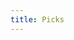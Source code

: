 ```yaml
---
title: Picks
---
```


<link href="/rmarkdown-libs/tabwid/tabwid.css" rel="stylesheet" />

<style type="text/css">
h1 {
  text-align: center;
}
</style>
<template id="b17711b7-3258-4780-bcc5-8cc547e7764a"><style>
.tabwid table{
  border-spacing:0px !important;
  border-collapse:collapse;
  line-height:1;
  margin-left:auto;
  margin-right:auto;
  border-width: 0;
  display: table;
  margin-top: 1.275em;
  margin-bottom: 1.275em;
  border-color: transparent;
}
.tabwid_left table{
  margin-left:0;
}
.tabwid_right table{
  margin-right:0;
}
.tabwid td {
    padding: 0;
}
.tabwid a {
  text-decoration: none;
}
.tabwid thead {
    background-color: transparent;
}
.tabwid tfoot {
    background-color: transparent;
}
.tabwid table tr {
background-color: transparent;
}
</style><div class="tabwid"><style>.cl-d4dd4ddc{}.cl-d4d2c65a{font-family:'Helvetica';font-size:11pt;font-weight:normal;font-style:normal;text-decoration:none;color:rgba(255, 255, 255, 1.00);background-color:transparent;}.cl-d4d2c66e{font-family:'Helvetica';font-size:11pt;font-weight:normal;font-style:normal;text-decoration:none;color:rgba(0, 0, 0, 1.00);background-color:transparent;}.cl-d4d2e0ea{margin:0;text-align:left;border-bottom: 0 solid rgba(0, 0, 0, 1.00);border-top: 0 solid rgba(0, 0, 0, 1.00);border-left: 0 solid rgba(0, 0, 0, 1.00);border-right: 0 solid rgba(0, 0, 0, 1.00);padding-bottom:5pt;padding-top:5pt;padding-left:5pt;padding-right:5pt;line-height: 1;background-color:transparent;}.cl-d4d34652{width:88.4pt;background-color:transparent;vertical-align: middle;border-bottom: 0 solid rgba(0, 0, 0, 1.00);border-top: 0 solid rgba(0, 0, 0, 1.00);border-left: 0 solid rgba(0, 0, 0, 1.00);border-right: 0 solid rgba(0, 0, 0, 1.00);margin-bottom:0;margin-top:0;margin-left:0;margin-right:0;}.cl-d4d3465c{width:93.3pt;background-color:transparent;vertical-align: middle;border-bottom: 0 solid rgba(0, 0, 0, 1.00);border-top: 0 solid rgba(0, 0, 0, 1.00);border-left: 0 solid rgba(0, 0, 0, 1.00);border-right: 0 solid rgba(0, 0, 0, 1.00);margin-bottom:0;margin-top:0;margin-left:0;margin-right:0;}.cl-d4d3465d{width:81pt;background-color:transparent;vertical-align: middle;border-bottom: 0 solid rgba(0, 0, 0, 1.00);border-top: 0 solid rgba(0, 0, 0, 1.00);border-left: 0 solid rgba(0, 0, 0, 1.00);border-right: 0 solid rgba(0, 0, 0, 1.00);margin-bottom:0;margin-top:0;margin-left:0;margin-right:0;}.cl-d4d3465e{width:70.1pt;background-color:transparent;vertical-align: middle;border-bottom: 0 solid rgba(0, 0, 0, 1.00);border-top: 0 solid rgba(0, 0, 0, 1.00);border-left: 0 solid rgba(0, 0, 0, 1.00);border-right: 0 solid rgba(0, 0, 0, 1.00);margin-bottom:0;margin-top:0;margin-left:0;margin-right:0;}.cl-d4d34666{width:93.3pt;background-color:transparent;vertical-align: middle;border-bottom: 0 solid rgba(0, 0, 0, 1.00);border-top: 0 solid rgba(0, 0, 0, 1.00);border-left: 0 solid rgba(0, 0, 0, 1.00);border-right: 0 solid rgba(0, 0, 0, 1.00);margin-bottom:0;margin-top:0;margin-left:0;margin-right:0;}.cl-d4d34667{width:88.4pt;background-color:transparent;vertical-align: middle;border-bottom: 0 solid rgba(0, 0, 0, 1.00);border-top: 0 solid rgba(0, 0, 0, 1.00);border-left: 0 solid rgba(0, 0, 0, 1.00);border-right: 0 solid rgba(0, 0, 0, 1.00);margin-bottom:0;margin-top:0;margin-left:0;margin-right:0;}.cl-d4d34668{width:81pt;background-color:transparent;vertical-align: middle;border-bottom: 0 solid rgba(0, 0, 0, 1.00);border-top: 0 solid rgba(0, 0, 0, 1.00);border-left: 0 solid rgba(0, 0, 0, 1.00);border-right: 0 solid rgba(0, 0, 0, 1.00);margin-bottom:0;margin-top:0;margin-left:0;margin-right:0;}.cl-d4d34670{width:70.1pt;background-color:transparent;vertical-align: middle;border-bottom: 0 solid rgba(0, 0, 0, 1.00);border-top: 0 solid rgba(0, 0, 0, 1.00);border-left: 0 solid rgba(0, 0, 0, 1.00);border-right: 0 solid rgba(0, 0, 0, 1.00);margin-bottom:0;margin-top:0;margin-left:0;margin-right:0;}.cl-d4d34671{width:88.4pt;background-color:transparent;vertical-align: middle;border-bottom: 0 solid rgba(0, 0, 0, 1.00);border-top: 0 solid rgba(0, 0, 0, 1.00);border-left: 0 solid rgba(0, 0, 0, 1.00);border-right: 0 solid rgba(0, 0, 0, 1.00);margin-bottom:0;margin-top:0;margin-left:0;margin-right:0;}.cl-d4d34672{width:70.1pt;background-color:transparent;vertical-align: middle;border-bottom: 0 solid rgba(0, 0, 0, 1.00);border-top: 0 solid rgba(0, 0, 0, 1.00);border-left: 0 solid rgba(0, 0, 0, 1.00);border-right: 0 solid rgba(0, 0, 0, 1.00);margin-bottom:0;margin-top:0;margin-left:0;margin-right:0;}.cl-d4d34673{width:93.3pt;background-color:transparent;vertical-align: middle;border-bottom: 0 solid rgba(0, 0, 0, 1.00);border-top: 0 solid rgba(0, 0, 0, 1.00);border-left: 0 solid rgba(0, 0, 0, 1.00);border-right: 0 solid rgba(0, 0, 0, 1.00);margin-bottom:0;margin-top:0;margin-left:0;margin-right:0;}.cl-d4d3467a{width:81pt;background-color:transparent;vertical-align: middle;border-bottom: 0 solid rgba(0, 0, 0, 1.00);border-top: 0 solid rgba(0, 0, 0, 1.00);border-left: 0 solid rgba(0, 0, 0, 1.00);border-right: 0 solid rgba(0, 0, 0, 1.00);margin-bottom:0;margin-top:0;margin-left:0;margin-right:0;}.cl-d4d3467b{width:81pt;background-color:transparent;vertical-align: middle;border-bottom: 0 solid rgba(0, 0, 0, 1.00);border-top: 0 solid rgba(0, 0, 0, 1.00);border-left: 0 solid rgba(0, 0, 0, 1.00);border-right: 0 solid rgba(0, 0, 0, 1.00);margin-bottom:0;margin-top:0;margin-left:0;margin-right:0;}.cl-d4d3467c{width:93.3pt;background-color:transparent;vertical-align: middle;border-bottom: 0 solid rgba(0, 0, 0, 1.00);border-top: 0 solid rgba(0, 0, 0, 1.00);border-left: 0 solid rgba(0, 0, 0, 1.00);border-right: 0 solid rgba(0, 0, 0, 1.00);margin-bottom:0;margin-top:0;margin-left:0;margin-right:0;}.cl-d4d34684{width:88.4pt;background-color:transparent;vertical-align: middle;border-bottom: 0 solid rgba(0, 0, 0, 1.00);border-top: 0 solid rgba(0, 0, 0, 1.00);border-left: 0 solid rgba(0, 0, 0, 1.00);border-right: 0 solid rgba(0, 0, 0, 1.00);margin-bottom:0;margin-top:0;margin-left:0;margin-right:0;}.cl-d4d34685{width:70.1pt;background-color:transparent;vertical-align: middle;border-bottom: 0 solid rgba(0, 0, 0, 1.00);border-top: 0 solid rgba(0, 0, 0, 1.00);border-left: 0 solid rgba(0, 0, 0, 1.00);border-right: 0 solid rgba(0, 0, 0, 1.00);margin-bottom:0;margin-top:0;margin-left:0;margin-right:0;}.cl-d4d34686{width:93.3pt;background-color:transparent;vertical-align: middle;border-bottom: 0 solid rgba(0, 0, 0, 1.00);border-top: 0 solid rgba(0, 0, 0, 1.00);border-left: 0 solid rgba(0, 0, 0, 1.00);border-right: 0 solid rgba(0, 0, 0, 1.00);margin-bottom:0;margin-top:0;margin-left:0;margin-right:0;}.cl-d4d3468e{width:88.4pt;background-color:transparent;vertical-align: middle;border-bottom: 0 solid rgba(0, 0, 0, 1.00);border-top: 0 solid rgba(0, 0, 0, 1.00);border-left: 0 solid rgba(0, 0, 0, 1.00);border-right: 0 solid rgba(0, 0, 0, 1.00);margin-bottom:0;margin-top:0;margin-left:0;margin-right:0;}.cl-d4d3468f{width:70.1pt;background-color:transparent;vertical-align: middle;border-bottom: 0 solid rgba(0, 0, 0, 1.00);border-top: 0 solid rgba(0, 0, 0, 1.00);border-left: 0 solid rgba(0, 0, 0, 1.00);border-right: 0 solid rgba(0, 0, 0, 1.00);margin-bottom:0;margin-top:0;margin-left:0;margin-right:0;}.cl-d4d346b6{width:81pt;background-color:transparent;vertical-align: middle;border-bottom: 0 solid rgba(0, 0, 0, 1.00);border-top: 0 solid rgba(0, 0, 0, 1.00);border-left: 0 solid rgba(0, 0, 0, 1.00);border-right: 0 solid rgba(0, 0, 0, 1.00);margin-bottom:0;margin-top:0;margin-left:0;margin-right:0;}.cl-d4d346c0{width:88.4pt;background-color:transparent;vertical-align: middle;border-bottom: 2pt solid rgba(102, 102, 102, 1.00);border-top: 0 solid rgba(0, 0, 0, 1.00);border-left: 0 solid rgba(0, 0, 0, 1.00);border-right: 0 solid rgba(0, 0, 0, 1.00);margin-bottom:0;margin-top:0;margin-left:0;margin-right:0;}.cl-d4d346c1{width:70.1pt;background-color:transparent;vertical-align: middle;border-bottom: 2pt solid rgba(102, 102, 102, 1.00);border-top: 0 solid rgba(0, 0, 0, 1.00);border-left: 0 solid rgba(0, 0, 0, 1.00);border-right: 0 solid rgba(0, 0, 0, 1.00);margin-bottom:0;margin-top:0;margin-left:0;margin-right:0;}.cl-d4d346c2{width:93.3pt;background-color:transparent;vertical-align: middle;border-bottom: 2pt solid rgba(102, 102, 102, 1.00);border-top: 0 solid rgba(0, 0, 0, 1.00);border-left: 0 solid rgba(0, 0, 0, 1.00);border-right: 0 solid rgba(0, 0, 0, 1.00);margin-bottom:0;margin-top:0;margin-left:0;margin-right:0;}.cl-d4d346ca{width:81pt;background-color:transparent;vertical-align: middle;border-bottom: 2pt solid rgba(102, 102, 102, 1.00);border-top: 0 solid rgba(0, 0, 0, 1.00);border-left: 0 solid rgba(0, 0, 0, 1.00);border-right: 0 solid rgba(0, 0, 0, 1.00);margin-bottom:0;margin-top:0;margin-left:0;margin-right:0;}.cl-d4d346cb{width:81pt;background-color:transparent;vertical-align: middle;border-bottom: 0 solid rgba(0, 0, 0, 1.00);border-top: 0 solid rgba(0, 0, 0, 1.00);border-left: 0 solid rgba(0, 0, 0, 1.00);border-right: 0 solid rgba(0, 0, 0, 1.00);margin-bottom:0;margin-top:0;margin-left:0;margin-right:0;}.cl-d4d346cc{width:88.4pt;background-color:transparent;vertical-align: middle;border-bottom: 0 solid rgba(0, 0, 0, 1.00);border-top: 0 solid rgba(0, 0, 0, 1.00);border-left: 0 solid rgba(0, 0, 0, 1.00);border-right: 0 solid rgba(0, 0, 0, 1.00);margin-bottom:0;margin-top:0;margin-left:0;margin-right:0;}.cl-d4d346d4{width:70.1pt;background-color:transparent;vertical-align: middle;border-bottom: 0 solid rgba(0, 0, 0, 1.00);border-top: 0 solid rgba(0, 0, 0, 1.00);border-left: 0 solid rgba(0, 0, 0, 1.00);border-right: 0 solid rgba(0, 0, 0, 1.00);margin-bottom:0;margin-top:0;margin-left:0;margin-right:0;}.cl-d4d346d5{width:93.3pt;background-color:transparent;vertical-align: middle;border-bottom: 0 solid rgba(0, 0, 0, 1.00);border-top: 0 solid rgba(0, 0, 0, 1.00);border-left: 0 solid rgba(0, 0, 0, 1.00);border-right: 0 solid rgba(0, 0, 0, 1.00);margin-bottom:0;margin-top:0;margin-left:0;margin-right:0;}.cl-d4d346d6{width:93.3pt;background-color:transparent;vertical-align: middle;border-bottom: 0 solid rgba(0, 0, 0, 1.00);border-top: 0 solid rgba(0, 0, 0, 1.00);border-left: 0 solid rgba(0, 0, 0, 1.00);border-right: 0 solid rgba(0, 0, 0, 1.00);margin-bottom:0;margin-top:0;margin-left:0;margin-right:0;}.cl-d4d346de{width:81pt;background-color:transparent;vertical-align: middle;border-bottom: 0 solid rgba(0, 0, 0, 1.00);border-top: 0 solid rgba(0, 0, 0, 1.00);border-left: 0 solid rgba(0, 0, 0, 1.00);border-right: 0 solid rgba(0, 0, 0, 1.00);margin-bottom:0;margin-top:0;margin-left:0;margin-right:0;}.cl-d4d346df{width:88.4pt;background-color:transparent;vertical-align: middle;border-bottom: 0 solid rgba(0, 0, 0, 1.00);border-top: 0 solid rgba(0, 0, 0, 1.00);border-left: 0 solid rgba(0, 0, 0, 1.00);border-right: 0 solid rgba(0, 0, 0, 1.00);margin-bottom:0;margin-top:0;margin-left:0;margin-right:0;}.cl-d4d346e0{width:70.1pt;background-color:transparent;vertical-align: middle;border-bottom: 0 solid rgba(0, 0, 0, 1.00);border-top: 0 solid rgba(0, 0, 0, 1.00);border-left: 0 solid rgba(0, 0, 0, 1.00);border-right: 0 solid rgba(0, 0, 0, 1.00);margin-bottom:0;margin-top:0;margin-left:0;margin-right:0;}.cl-d4d346e8{width:93.3pt;background-color:transparent;vertical-align: middle;border-bottom: 0 solid rgba(0, 0, 0, 1.00);border-top: 0 solid rgba(0, 0, 0, 1.00);border-left: 0 solid rgba(0, 0, 0, 1.00);border-right: 0 solid rgba(0, 0, 0, 1.00);margin-bottom:0;margin-top:0;margin-left:0;margin-right:0;}.cl-d4d346e9{width:88.4pt;background-color:transparent;vertical-align: middle;border-bottom: 0 solid rgba(0, 0, 0, 1.00);border-top: 0 solid rgba(0, 0, 0, 1.00);border-left: 0 solid rgba(0, 0, 0, 1.00);border-right: 0 solid rgba(0, 0, 0, 1.00);margin-bottom:0;margin-top:0;margin-left:0;margin-right:0;}.cl-d4d346ea{width:81pt;background-color:transparent;vertical-align: middle;border-bottom: 0 solid rgba(0, 0, 0, 1.00);border-top: 0 solid rgba(0, 0, 0, 1.00);border-left: 0 solid rgba(0, 0, 0, 1.00);border-right: 0 solid rgba(0, 0, 0, 1.00);margin-bottom:0;margin-top:0;margin-left:0;margin-right:0;}.cl-d4d346f2{width:70.1pt;background-color:transparent;vertical-align: middle;border-bottom: 0 solid rgba(0, 0, 0, 1.00);border-top: 0 solid rgba(0, 0, 0, 1.00);border-left: 0 solid rgba(0, 0, 0, 1.00);border-right: 0 solid rgba(0, 0, 0, 1.00);margin-bottom:0;margin-top:0;margin-left:0;margin-right:0;}.cl-d4d346f3{width:70.1pt;background-color:rgba(38, 89, 173, 1.00);vertical-align: middle;border-bottom: 2pt solid rgba(102, 102, 102, 1.00);border-top: 2pt solid rgba(102, 102, 102, 1.00);border-left: 0 solid rgba(0, 0, 0, 1.00);border-right: 0 solid rgba(0, 0, 0, 1.00);margin-bottom:0;margin-top:0;margin-left:0;margin-right:0;}.cl-d4d346f4{width:88.4pt;background-color:rgba(38, 89, 173, 1.00);vertical-align: middle;border-bottom: 2pt solid rgba(102, 102, 102, 1.00);border-top: 2pt solid rgba(102, 102, 102, 1.00);border-left: 0 solid rgba(0, 0, 0, 1.00);border-right: 0 solid rgba(0, 0, 0, 1.00);margin-bottom:0;margin-top:0;margin-left:0;margin-right:0;}.cl-d4d346fc{width:81pt;background-color:rgba(38, 89, 173, 1.00);vertical-align: middle;border-bottom: 2pt solid rgba(102, 102, 102, 1.00);border-top: 2pt solid rgba(102, 102, 102, 1.00);border-left: 0 solid rgba(0, 0, 0, 1.00);border-right: 0 solid rgba(0, 0, 0, 1.00);margin-bottom:0;margin-top:0;margin-left:0;margin-right:0;}.cl-d4d346fd{width:93.3pt;background-color:rgba(38, 89, 173, 1.00);vertical-align: middle;border-bottom: 2pt solid rgba(102, 102, 102, 1.00);border-top: 2pt solid rgba(102, 102, 102, 1.00);border-left: 0 solid rgba(0, 0, 0, 1.00);border-right: 0 solid rgba(0, 0, 0, 1.00);margin-bottom:0;margin-top:0;margin-left:0;margin-right:0;}</style><table class='cl-d4dd4ddc'>
<thead><tr style="overflow-wrap:break-word;"><td class="cl-d4d346f3"><p class="cl-d4d2e0ea"><span class="cl-d4d2c65a">Player</span></p></td><td class="cl-d4d346f4"><p class="cl-d4d2e0ea"><span class="cl-d4d2c65a">South</span></p></td><td class="cl-d4d346fd"><p class="cl-d4d2e0ea"><span class="cl-d4d2c65a">East</span></p></td><td class="cl-d4d346f4"><p class="cl-d4d2e0ea"><span class="cl-d4d2c65a">Midwest</span></p></td><td class="cl-d4d346fc"><p class="cl-d4d2e0ea"><span class="cl-d4d2c65a">West</span></p></td></tr></thead><tbody><tr style="overflow-wrap:break-word;"><td class="cl-d4d3465e"><p class="cl-d4d2e0ea"><span class="cl-d4d2c66e">Kelly</span></p></td><td class="cl-d4d34652"><p class="cl-d4d2e0ea"><span class="cl-d4d2c66e">Baylor</span></p></td><td class="cl-d4d3465c"><p class="cl-d4d2e0ea"><span class="cl-d4d2c66e">Marquette</span></p></td><td class="cl-d4d34652"><p class="cl-d4d2e0ea"><span class="cl-d4d2c66e">Kennesaw St.</span></p></td><td class="cl-d4d3465d"><p class="cl-d4d2e0ea"><span class="cl-d4d2c66e">Illinois</span></p></td></tr><tr style="overflow-wrap:break-word;"><td class="cl-d4d34670"><p class="cl-d4d2e0ea"><span class="cl-d4d2c66e">Mike</span></p></td><td class="cl-d4d34667"><p class="cl-d4d2e0ea"><span class="cl-d4d2c66e">Creighton</span></p></td><td class="cl-d4d34666"><p class="cl-d4d2e0ea"><span class="cl-d4d2c66e">Kansas St.</span></p></td><td class="cl-d4d34667"><p class="cl-d4d2e0ea"><span class="cl-d4d2c66e">Drake</span></p></td><td class="cl-d4d34668"><p class="cl-d4d2e0ea"><span class="cl-d4d2c66e">Gonzaga</span></p></td></tr><tr style="overflow-wrap:break-word;"><td class="cl-d4d346d4"><p class="cl-d4d2e0ea"><span class="cl-d4d2c66e">Maddie</span></p></td><td class="cl-d4d346cc"><p class="cl-d4d2e0ea"><span class="cl-d4d2c66e">Arizona</span></p></td><td class="cl-d4d346d5"><p class="cl-d4d2e0ea"><span class="cl-d4d2c66e">Florida Atlantic</span></p></td><td class="cl-d4d346cc"><p class="cl-d4d2e0ea"><span class="cl-d4d2c66e">Indiana</span></p></td><td class="cl-d4d346cb"><p class="cl-d4d2e0ea"><span class="cl-d4d2c66e">Iona</span></p></td></tr><tr style="overflow-wrap:break-word;"><td class="cl-d4d34670"><p class="cl-d4d2e0ea"><span class="cl-d4d2c66e">Ry Guy</span></p></td><td class="cl-d4d34667"><p class="cl-d4d2e0ea"><span class="cl-d4d2c66e">San Diego St.</span></p></td><td class="cl-d4d34666"><p class="cl-d4d2e0ea"><span class="cl-d4d2c66e">Louisiana</span></p></td><td class="cl-d4d34667"><p class="cl-d4d2e0ea"><span class="cl-d4d2c66e">Iowa</span></p></td><td class="cl-d4d34668"><p class="cl-d4d2e0ea"><span class="cl-d4d2c66e">Arkansas</span></p></td></tr><tr style="overflow-wrap:break-word;"><td class="cl-d4d34672"><p class="cl-d4d2e0ea"><span class="cl-d4d2c66e">Steve</span></p></td><td class="cl-d4d34671"><p class="cl-d4d2e0ea"><span class="cl-d4d2c66e">West Virginia</span></p></td><td class="cl-d4d34673"><p class="cl-d4d2e0ea"><span class="cl-d4d2c66e">Memphis</span></p></td><td class="cl-d4d34671"><p class="cl-d4d2e0ea"><span class="cl-d4d2c66e">Iowa</span></p></td><td class="cl-d4d3467a"><p class="cl-d4d2e0ea"><span class="cl-d4d2c66e">Boise St.</span></p></td></tr><tr style="overflow-wrap:break-word;"><td class="cl-d4d34685"><p class="cl-d4d2e0ea"><span class="cl-d4d2c66e">Stumpy</span></p></td><td class="cl-d4d34684"><p class="cl-d4d2e0ea"><span class="cl-d4d2c66e">Virginia</span></p></td><td class="cl-d4d3467c"><p class="cl-d4d2e0ea"><span class="cl-d4d2c66e">Kentucky</span></p></td><td class="cl-d4d34684"><p class="cl-d4d2e0ea"><span class="cl-d4d2c66e">Miami</span></p></td><td class="cl-d4d3467b"><p class="cl-d4d2e0ea"><span class="cl-d4d2c66e">UCLA</span></p></td></tr><tr style="overflow-wrap:break-word;"><td class="cl-d4d346e0"><p class="cl-d4d2e0ea"><span class="cl-d4d2c66e">Keith</span></p></td><td class="cl-d4d346df"><p class="cl-d4d2e0ea"><span class="cl-d4d2c66e">Alabama</span></p></td><td class="cl-d4d346d6"><p class="cl-d4d2e0ea"><span class="cl-d4d2c66e">Duke</span></p></td><td class="cl-d4d346df"><p class="cl-d4d2e0ea"><span class="cl-d4d2c66e">Xavier</span></p></td><td class="cl-d4d346de"><p class="cl-d4d2e0ea"><span class="cl-d4d2c66e">Kansas</span></p></td></tr><tr style="overflow-wrap:break-word;"><td class="cl-d4d34685"><p class="cl-d4d2e0ea"><span class="cl-d4d2c66e">Joe</span></p></td><td class="cl-d4d34684"><p class="cl-d4d2e0ea"><span class="cl-d4d2c66e">Utah St.</span></p></td><td class="cl-d4d3467c"><p class="cl-d4d2e0ea"><span class="cl-d4d2c66e">Kentucky</span></p></td><td class="cl-d4d34684"><p class="cl-d4d2e0ea"><span class="cl-d4d2c66e">Texas A&amp;M</span></p></td><td class="cl-d4d3467b"><p class="cl-d4d2e0ea"><span class="cl-d4d2c66e">Saint Mary’s</span></p></td></tr><tr style="overflow-wrap:break-word;"><td class="cl-d4d346f2"><p class="cl-d4d2e0ea"><span class="cl-d4d2c66e">Rene</span></p></td><td class="cl-d4d346e9"><p class="cl-d4d2e0ea"><span class="cl-d4d2c66e">Baylor</span></p></td><td class="cl-d4d346e8"><p class="cl-d4d2e0ea"><span class="cl-d4d2c66e">Kentucky</span></p></td><td class="cl-d4d346e9"><p class="cl-d4d2e0ea"><span class="cl-d4d2c66e">Pittsburgh</span></p></td><td class="cl-d4d346ea"><p class="cl-d4d2e0ea"><span class="cl-d4d2c66e">UConn</span></p></td></tr><tr style="overflow-wrap:break-word;"><td class="cl-d4d34670"><p class="cl-d4d2e0ea"><span class="cl-d4d2c66e">Wilent</span></p></td><td class="cl-d4d34667"><p class="cl-d4d2e0ea"><span class="cl-d4d2c66e">Baylor</span></p></td><td class="cl-d4d34666"><p class="cl-d4d2e0ea"><span class="cl-d4d2c66e">Duke</span></p></td><td class="cl-d4d34667"><p class="cl-d4d2e0ea"><span class="cl-d4d2c66e">Miami</span></p></td><td class="cl-d4d34668"><p class="cl-d4d2e0ea"><span class="cl-d4d2c66e">Gonzaga</span></p></td></tr><tr style="overflow-wrap:break-word;"><td class="cl-d4d34672"><p class="cl-d4d2e0ea"><span class="cl-d4d2c66e">Wong</span></p></td><td class="cl-d4d34671"><p class="cl-d4d2e0ea"><span class="cl-d4d2c66e">Charleston</span></p></td><td class="cl-d4d34673"><p class="cl-d4d2e0ea"><span class="cl-d4d2c66e">Duke</span></p></td><td class="cl-d4d34671"><p class="cl-d4d2e0ea"><span class="cl-d4d2c66e">Penn St.</span></p></td><td class="cl-d4d3467a"><p class="cl-d4d2e0ea"><span class="cl-d4d2c66e">UConn</span></p></td></tr><tr style="overflow-wrap:break-word;"><td class="cl-d4d34685"><p class="cl-d4d2e0ea"><span class="cl-d4d2c66e">Ashlee</span></p></td><td class="cl-d4d34684"><p class="cl-d4d2e0ea"><span class="cl-d4d2c66e">Maryland</span></p></td><td class="cl-d4d3467c"><p class="cl-d4d2e0ea"><span class="cl-d4d2c66e">Kentucky</span></p></td><td class="cl-d4d34684"><p class="cl-d4d2e0ea"><span class="cl-d4d2c66e">Indiana</span></p></td><td class="cl-d4d3467b"><p class="cl-d4d2e0ea"><span class="cl-d4d2c66e">Saint Mary’s</span></p></td></tr><tr style="overflow-wrap:break-word;"><td class="cl-d4d3468f"><p class="cl-d4d2e0ea"><span class="cl-d4d2c66e">Russ</span></p></td><td class="cl-d4d3468e"><p class="cl-d4d2e0ea"><span class="cl-d4d2c66e">Charleston</span></p></td><td class="cl-d4d34686"><p class="cl-d4d2e0ea"><span class="cl-d4d2c66e">Duke</span></p></td><td class="cl-d4d3468e"><p class="cl-d4d2e0ea"><span class="cl-d4d2c66e">Iowa</span></p></td><td class="cl-d4d346b6"><p class="cl-d4d2e0ea"><span class="cl-d4d2c66e">UConn</span></p></td></tr><tr style="overflow-wrap:break-word;"><td class="cl-d4d34670"><p class="cl-d4d2e0ea"><span class="cl-d4d2c66e">Shelagh</span></p></td><td class="cl-d4d34667"><p class="cl-d4d2e0ea"><span class="cl-d4d2c66e">San Diego St.</span></p></td><td class="cl-d4d34666"><p class="cl-d4d2e0ea"><span class="cl-d4d2c66e">Kentucky</span></p></td><td class="cl-d4d34667"><p class="cl-d4d2e0ea"><span class="cl-d4d2c66e">Iowa</span></p></td><td class="cl-d4d34668"><p class="cl-d4d2e0ea"><span class="cl-d4d2c66e">Iona</span></p></td></tr><tr style="overflow-wrap:break-word;"><td class="cl-d4d34670"><p class="cl-d4d2e0ea"><span class="cl-d4d2c66e">George</span></p></td><td class="cl-d4d34667"><p class="cl-d4d2e0ea"><span class="cl-d4d2c66e">Arizona</span></p></td><td class="cl-d4d34666"><p class="cl-d4d2e0ea"><span class="cl-d4d2c66e">Marquette</span></p></td><td class="cl-d4d34667"><p class="cl-d4d2e0ea"><span class="cl-d4d2c66e">Houston</span></p></td><td class="cl-d4d34668"><p class="cl-d4d2e0ea"><span class="cl-d4d2c66e">Gonzaga</span></p></td></tr><tr style="overflow-wrap:break-word;"><td class="cl-d4d34672"><p class="cl-d4d2e0ea"><span class="cl-d4d2c66e">Nate</span></p></td><td class="cl-d4d34671"><p class="cl-d4d2e0ea"><span class="cl-d4d2c66e">West Virginia</span></p></td><td class="cl-d4d34673"><p class="cl-d4d2e0ea"><span class="cl-d4d2c66e">Tennessee</span></p></td><td class="cl-d4d34671"><p class="cl-d4d2e0ea"><span class="cl-d4d2c66e">Penn St.</span></p></td><td class="cl-d4d3467a"><p class="cl-d4d2e0ea"><span class="cl-d4d2c66e">VCU</span></p></td></tr><tr style="overflow-wrap:break-word;"><td class="cl-d4d34670"><p class="cl-d4d2e0ea"><span class="cl-d4d2c66e">Colameco</span></p></td><td class="cl-d4d34667"><p class="cl-d4d2e0ea"><span class="cl-d4d2c66e">Creighton</span></p></td><td class="cl-d4d34666"><p class="cl-d4d2e0ea"><span class="cl-d4d2c66e">Duke</span></p></td><td class="cl-d4d34667"><p class="cl-d4d2e0ea"><span class="cl-d4d2c66e">Kent St.</span></p></td><td class="cl-d4d34668"><p class="cl-d4d2e0ea"><span class="cl-d4d2c66e">UConn</span></p></td></tr><tr style="overflow-wrap:break-word;"><td class="cl-d4d34672"><p class="cl-d4d2e0ea"><span class="cl-d4d2c66e">Hammer</span></p></td><td class="cl-d4d34671"><p class="cl-d4d2e0ea"><span class="cl-d4d2c66e">West Virginia</span></p></td><td class="cl-d4d34673"><p class="cl-d4d2e0ea"><span class="cl-d4d2c66e">Duke</span></p></td><td class="cl-d4d34671"><p class="cl-d4d2e0ea"><span class="cl-d4d2c66e">Xavier</span></p></td><td class="cl-d4d3467a"><p class="cl-d4d2e0ea"><span class="cl-d4d2c66e">Boise St.</span></p></td></tr><tr style="overflow-wrap:break-word;"><td class="cl-d4d346c1"><p class="cl-d4d2e0ea"><span class="cl-d4d2c66e">Kyle</span></p></td><td class="cl-d4d346c0"><p class="cl-d4d2e0ea"><span class="cl-d4d2c66e">Charleston</span></p></td><td class="cl-d4d346c2"><p class="cl-d4d2e0ea"><span class="cl-d4d2c66e">Memphis</span></p></td><td class="cl-d4d346c0"><p class="cl-d4d2e0ea"><span class="cl-d4d2c66e">Pittsburgh</span></p></td><td class="cl-d4d346ca"><p class="cl-d4d2e0ea"><span class="cl-d4d2c66e">Illinois</span></p></td></tr></tbody></table></div></template>
<div class="flextable-shadow-host" id="64edbbd8-3026-49c5-9222-72bc889d722a"></div>
<script>
var dest = document.getElementById("64edbbd8-3026-49c5-9222-72bc889d722a");
var template = document.getElementById("b17711b7-3258-4780-bcc5-8cc547e7764a");
var caption = template.content.querySelector("caption");
if(caption) {
  caption.style.cssText = "display:block;text-align:center;";
  var newcapt = document.createElement("p");
  newcapt.appendChild(caption)
  dest.parentNode.insertBefore(newcapt, dest.previousSibling);
}
var fantome = dest.attachShadow({mode: 'open'});
var templateContent = template.content;
fantome.appendChild(templateContent);
</script>
